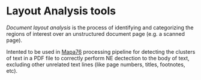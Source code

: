 # Layout Analysis tools #

*Document layout analysis* is the process of identifying and categorizing the
regions of interest over an unstructured document page (e.g. a scanned page).

Intented to be used in [Mapa76](https://github.com/hhba/mapa76) processing
pipeline for detecting the clusters of text in a PDF file to correctly perform
NE dectection to the body of text, excluding other unrelated text lines
(like page numbers, titles, footnotes, etc).
